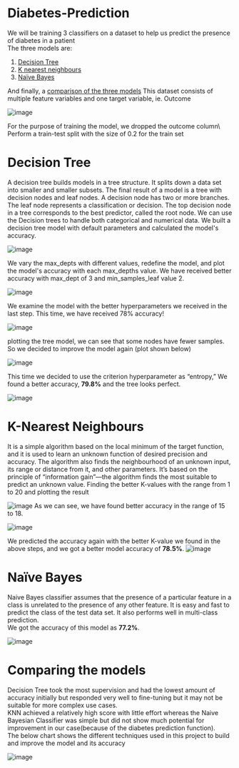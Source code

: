 # Diabetes-Prediction
We will be training 3 classifiers on a dataset to help us predict the presence of diabetes in a patient\
The three models are:
1) [Decision Tree](#decision-tree)
2) [K nearest neighbours](#k-nearest-neighbours)
3) [Naïve Bayes](#naïve-bayes)

   
And finally, a [comparison of the three models](#comparing-the-models) 
This dataset consists of multiple feature variables and one target variable, ie. Outcome

![image](https://github.com/user-attachments/assets/4ed55925-2930-40b5-9dfe-74fa70fb2534)

For the purpose of training the model, we dropped the outcome column\ 
Perform a train-test split with the size of 0.2 for the train set

# Decision Tree
A decision tree builds models in a tree structure. It splits down a data set into smaller and
smaller subsets. The final result of a model is a tree with decision nodes and leaf nodes. A
decision node has two or more branches. The leaf node represents a classification or decision.
The top decision node in a tree corresponds to the best predictor, called the root node. We can
use the Decision trees to handle both categorical and numerical data.
We built a decision tree model with default parameters and calculated the model's accuracy.

![image](https://github.com/user-attachments/assets/2521f35a-453f-47da-9cc1-f0a8fea2d925)

We vary the max_depts with different values, redefine the model, and plot the model's
accuracy with each max_depths value. We have received better accuracy with max_dept of 3
and min_samples_leaf value 2.

![image](https://github.com/user-attachments/assets/a50ab274-7104-41c9-8aaf-3424597e1575)

We examine the model with the better hyperparameters we received in the last step.
This time, we have received 78% accuracy!

![image](https://github.com/user-attachments/assets/48aecbe3-71d7-4813-a316-033c6d968cdf)

plotting the tree model, we can see that some nodes have fewer samples. So we decided
to improve the model again (plot shown below)

![image](https://github.com/user-attachments/assets/289406cf-082e-4092-9aa5-4cc71d08b617)

This time we decided to use the criterion hyperparameter as “entropy,” We found a better
accuracy, <b>79.8%</b> and the tree looks perfect. 

![image](https://github.com/user-attachments/assets/21ed878a-2621-4f81-ab84-172cb676469e)

# K-Nearest Neighbours
It is a simple algorithm based on the local minimum of the target function, and it is used to
learn an unknown function of desired precision and accuracy. The algorithm also finds the
neighbourhood of an unknown input, its range or distance from it, and other parameters. It’s
based on the principle of “information gain”—the algorithm finds the most suitable to predict
an unknown value.
Finding the better K-values with the range from 1 to 20 and plotting the result

![image](https://github.com/user-attachments/assets/a9d03f5f-2dc0-4e31-86a4-76e7c98d28ca)
As we can see, we have found better accuracy in the range of 15 to 18.

![image](https://github.com/user-attachments/assets/d7e5664c-7a6a-4491-8db8-056c83cdd170)

We predicted the accuracy again with the better K-value we found in the above steps, and we
got a better model accuracy of  <b>78.5%</b>.
![image](https://github.com/user-attachments/assets/d6bdf3d0-437c-466c-824d-0c3f4536bc7f)


# Naïve Bayes
Naive Bayes classifier assumes that the presence of a particular feature in a class is unrelated
to the presence of any other feature. It is easy and fast to predict the class of the test data set.
It also performs well in multi-class prediction.\
We got the accuracy of this model as <b>77.2%</b>.


![image](https://github.com/user-attachments/assets/2238bb13-b33b-4944-a0d4-abeebb030de5)


# Comparing the models 

Decision Tree took the most supervision and had the lowest amount of accuracy initially but responded very well to fine-tuning but it may not be suitable for more complex use cases. \
KNN achieved a relatively high score with little effort whereas the Naive Bayesian Classifier was simple but did not show much potential for improvement in our case(because of the diabetes prediction function). \
The below chart shows the different techniques used in this project to build and improve the
model and its accuracy


![image](https://github.com/user-attachments/assets/12706d22-08ab-40fb-b835-7f7236ef7637)









